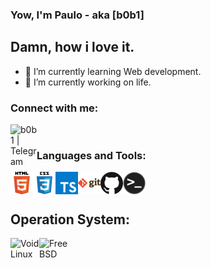 ### Yow, I'm Paulo - aka [b0b1]

## Damn, how i love it.
- 🌱 I’m currently learning Web development.
- 🔭 I’m currently working on life.

### Connect with me:

[<img align="left" alt="b0b1 | Telegram" width="42px" src="https://telegram.org/img/website_icon.svg?4" />][telegram]

<br />


### Languages and Tools:

<img align="left" alt="HTML5" width="36px" src="https://raw.githubusercontent.com/github/explore/80688e429a7d4ef2fca1e82350fe8e3517d3494d/topics/html/html.png" />
<img align="left" alt="CSS3" width="36px" src="https://raw.githubusercontent.com/github/explore/80688e429a7d4ef2fca1e82350fe8e3517d3494d/topics/css/css.png" />
<img align="left" alt="TypeScript" width="36px" src="https://raw.githubusercontent.com/github/explore/80688e429a7d4ef2fca1e82350fe8e3517d3494d/topics/typescript/typescript.png" />
<img align="left" alt="Git" width="36px" src="https://raw.githubusercontent.com/github/explore/80688e429a7d4ef2fca1e82350fe8e3517d3494d/topics/git/git.png" />
<img align="left" alt="GitHub" width="36px" src="https://raw.githubusercontent.com/github/explore/78df643247d429f6cc873026c0622819ad797942/topics/github/github.png" />
<img align="left" alt="Terminal" width="36px" src="https://raw.githubusercontent.com/github/explore/80688e429a7d4ef2fca1e82350fe8e3517d3494d/topics/terminal/terminal.png" />

<br />
<br />

## Operation System:

[<img align="left" alt="VoidLinux" width="46px" src="https://voidlinux.org/assets/img/void_bg.png" />][voidlinux]
[<img align="left" alt="FreeBSD" width="46px" src="https://www.freebsd.org/favicon.ico" />][freebsd]


[telegram]: https://t.me/b_0_b_1
[voidlinux]: https://www.voidlinux.org
[openbsd]: https://www.openbsd.org/
[freebsd]: https://www.freebsd.org/
